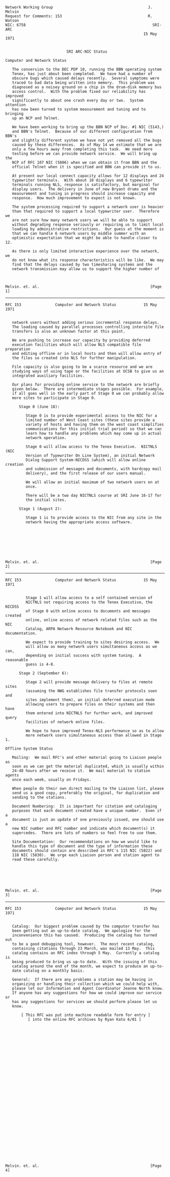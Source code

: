     Network Working Group                                          J. Melvin
    Request for Comments: 153                                      R. Watson
    NIC: 6758                                                        SRI-ARC
                                                                 15 May 1971


                               SRI ARC-NIC Status

    Computer and Network Status

       The conversion to the DEC PDP 10, running the BBN operating system
       Tenex, has just about been completed.  We have had a number of
       obscure bugs which caused delays recently.  Several symptoms were
       traced to bad data being written into memory.  This problem was
       diagnosed as a noisey ground on a chip in the drum-disk memory bus
       access control.  With the problem fixed our reliability has improved
       significantly to about one crash every day or two.  System attention
       has now been turned to system measurement and tuning and to bringing
       up an NCP and Telnet.

       We have been working to bring up the BBN NCP of Doc. #1 NIC (5143,)
       and BBN's Telnet.  Because of our different configuration from BBN's
       and slightly different system we have not yet removed all the bugs
       caused by these differences.  As of May 14 we estimate that we are
       only a few hours away from completing this task.  We need more
       testing before we can provide network service.  We will bring up the
       NCP of RFC 107 NIC (5806) when we can obtain it from BBN and the
       official Telnet when it is specified and BBN can provide it to us.

       At present our local connect capacity allows for 12 displays and 24
       typewriter terminals.  With about 10 displays and 6 typewriter
       terminals running NLS, response is satisfactory, but marginal for
       display users.  The delivery in June of new Bryant drums and the
       measurement and tuning in progress should increase capacity and
       response.  How much improvement to expect is not known.

       The system processing required to support a network user is heavier
       than that required to support a local typewriter user.  Therefore we
       are not sure how many network users we will be able to support
       without degrading response seriously or requiring us to limit local
       loading by administrative restrictions.  Our guess at the moment is
       that we can handle 6 network users by middle summer with an
       optimistic expectation that we might be able to handle closer to 12.

       As there is only limited interactive experience over the network, we
       do not know what its response characteristics will be like.  We may
       find that the delays caused by two timesharing systems and the
       network transmission may allow us to support the higher number of



    Melvin. et. al.                                                 [Page 1]

------------------------------------------------------------------------

``` newpage
RFC 153               Computer and Network Status            15 May 1971


   network users without adding serious incremental response delays.
   The loading caused by parallel processes controlling intersite file
   transfers is also an unknown factor at this point.

   We are pushing to increase our capacity by providing deferred
   execution facilities which will allow NLS compatible file preparation
   and editing offline or in local hosts and then will allow entry of
   the files so created into NLS for further manipulation.

   File capacity is also going to be a scarce resource and we are
   studying ways of using tape or the facilities at UCSB to give us an
   integrated auxiliary facilities.

   Our plans for providing online service to the network are briefly
   given below.  There are intermediate stages possible.  For example,
   if all goes well in the early part of Stage 0 we can probably allow
   more sites to participate in Stage 0.

      Stage 0 (June 18):

         Stage 0 is to provide experimental access to the NIC for a
         limited number of West Coast sites (these sites provide a
         variety of hosts and having them on the west coast simplifies
         communications for this initial trial period) so that we can
         learn how to handle any problems which may come up in actual
         network operation.

         Stage 0 will allow access to the Tenex Executive.  NICTNLS (NIC
         Version of Typewriter On Line System), an initial Network
         Dialog Support System-NICDSS (which will allow online creation
         and submission of messages and documents, with hardcopy mail
         delivery), and the first release of our users manual.

         We will allow an initial maximum of two network users on at
         once.

         There will be a two day NICTNLS course at SRI June 16-17 for
         the initial sites.

      Stage 1 (August 2):

         Stage 1 is to provide access to the NIC from any site in the
         network having the appropriate access software.








Melvin. et. al.                                                 [Page 2]
```

------------------------------------------------------------------------

``` newpage
RFC 153               Computer and Network Status            15 May 1971


         Stage 1 will allow access to a self contained version of
         NICTNLS not requiring access to the Tenex Executive, the NICDSS
         of Stage 0 with online access to documents and messages created
         online, online access of network related files such as the  NIC
         Catalog, ARPA Network Resource Notebook and NIC documentation.

         We expect to provide training to sites desiring access.  We
         will allow as many network users simultaneous access as we can,
         depending on initial success with system tuning.  A reasonable
         guess is 4-8.

      Stage 2 (September 6):

         Stage 2 will provide message delivery to files at remote sites
         (assuming the NWG establishes file transfer protocols soon and
         sites implement them), an initial deferred execution mode
         allowing users to prepare files on their systems and then have
         them entered into NICTNLS for further work, and improved query
         facilities of network online files.

         We hope to have improved Tenex-NLS performance so as to allow
         more network users simultaneous access than allowed in Stage 1.

Offline System Status

   Mailing:  We mail RFC's and other material going to Liaison people as
   soon as we can get the material duplicated, which is usually within
   24-48 hours after we receive it.  We mail material to station agents
   once each week, usually on Fridays.

   When people do their own direct mailing to the Liaison list, please
   send us a good copy, preferably the original, for duplication and
   sending to the stations.

   Document Numbering:  It is important for citation and cataloging
   purposes that each document created have a unique number.  Even if a
   document is just an update of one previously issued, one should use a
   new NIC number and RFC number and indicate which document(s) it
   supercedes.  There are lots of numbers so feel free to use them.

   Site Documentation:  Our recommendations on how we would like to
   handle this type of document and the type of information these
   documents should contain are described in RFC's 115 NIC (5822) and
   118 NIC (5830).  We urge each Liaison person and station agent to
   read these carefully.






Melvin. et. al.                                                 [Page 3]
```

------------------------------------------------------------------------

``` newpage
RFC 153               Computer and Network Status            15 May 1971


   Catalog:  Our biggest problem caused by the computer transfer has
   been getting out an up-to-date catalog.  We apologize for the
   inconvenience this has caused.  Producing the catalog has turned out
   to be a good debugging tool, however.  The most recent catalog,
   containing citations through 23 March, was mailed 13 May.  This
   catalog contains an RFC index through 5 May.  Currently a catalog is
   being produced to bring us up-to date.  With the issuing of this
   catalog around the end of the month, we expect to produce an up-to-
   date catalog on a monthly basis.

   General:  If there are any problems a station may be having in
   organizing or handling their collection which we could help with,
   please let our Information and Agent Coordinator Jeanne North know.
   If anyone has any suggestions for how we could improve our service or
   has any suggestions for services we should perform please let us
   know.

       [ This RFC was put into machine readable form for entry ]
          [ into the online RFC archives by Ryan Kato 6/01 ]
































Melvin. et. al.                                                 [Page 4]
```
